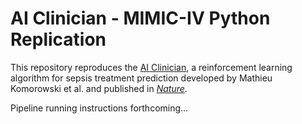 # AI Clinician - MIMIC-IV Python Replication

This repository reproduces the [AI Clinician](https://github.com/matthieukomorowski/AI_Clinician), a reinforcement learning algorithm for sepsis treatment prediction developed by Mathieu Komorowski et al. and published in [_Nature_](https://www.nature.com/articles/s41591-018-0213-5).

Pipeline running instructions forthcoming...
